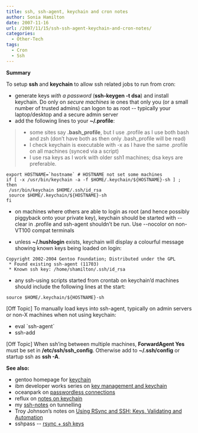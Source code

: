 ```yaml
---
title: ssh, ssh-agent, keychain and cron notes
author: Sonia Hamilton
date: 2007-11-16
url: /2007/11/15/ssh-ssh-agent-keychain-and-cron-notes/
categories:
  - Other-Tech
tags:
  - Cron
  - Ssh
---
```

**Summary**

To setup **ssh** and **keychain** to allow ssh related jobs to run from cron:

<!--more-->

  * generate keys *with a password* (**ssh-keygen -t dsa**) and install keychain. Do only on *secure machines* ie ones that only you (or a small number of trusted admins) can logon to as root -- typically your laptop/desktop and a secure admin server
  * add the following lines to your **~/.profile**:

>   * some sites say **.bash_profile**, but I use .profile as I use both bash and zsh (don&#8217;t have both as then only .bash_profile will be read)
>   * I check keychain is executable with -x as I have the same .profile on all machines (synced via a script)
>   * I use rsa keys as I work with older ssh1 machines; dsa keys are preferable.

``export HOSTNAME=`hostname` # HOSTNAME not set some machines``  
`if [ -x /usr/bin/keychain -a -f $HOME/.keychain/${HOSTNAME}-sh ] ; then`  
` /usr/bin/keychain $HOME/.ssh/id_rsa`  
` source $HOME/.keychain/${HOSTNAME}-sh`  
`fi`

  * <!--more-->on machines where others are able to login as root (and hence possibly piggyback onto your private key), keychain should be started with --clear in .profile and ssh-agent shouldn&#8217;t be run. Use --nocolor on non-VT100 compat terminals

  * unless **~/.hushlogin** exists, keychain will display a colourful message showing known keys being loaded on login:

`Copyright 2002-2004 Gentoo Foundation; Distributed under the GPL`  
` * Found existing ssh-agent (11703)`  
` * Known ssh key: /home/shamilton/.ssh/id_rsa`

  * any ssh-using scripts started from crontab on keychain&#8217;d machines should include the following lines at the start:

`source $HOME/.keychain/${HOSTNAME}-sh`

[Off Topic] To manually load keys into ssh-agent, typically on admin servers or non-X machines when not using keychain:

  * eval \`ssh-agent\`
  * ssh-add

[Off Topic] When ssh&#8217;ing between multiple machines, **ForwardAgent Yes** must be set in **/etc/ssh/ssh_config**. Otherwise add to **~/.ssh/config** or startup ssh as **ssh -A**.

**See also:**

  * gentoo homepage for [keychain][1]
  * ibm developer works series on [key management and keychain][2]
  * oceanpark on [passwordless connections][3]
  * reflux on [notes on keychain][4]
  * my [ssh-notes][5] on tunnelling
  * Troy Johnson&#8217;s notes on [Using RSync and SSH: Keys, Validating and Automation][6]
  * sshpass -- [rsync + ssh keys][7]

 [1]: http://www.gentoo.org/proj/en/keychain/
 [2]: http://www.ibm.com/developerworks/library/l-keyc.html
 [3]: http://oceanpark.com/notes/howto_ssh_keychain_public_key_authentication_forwarding.html
 [4]: http://rephlux.sourceforge.net/running.rephlux.php
 [5]: http://blog.snowfrog.net/2007/10/29/ssh-notes/
 [6]: http://troy.jdmz.net/rsync/index.html
 [7]: http://www.cyberciti.biz/faq/noninteractive-shell-script-ssh-password-provider/
